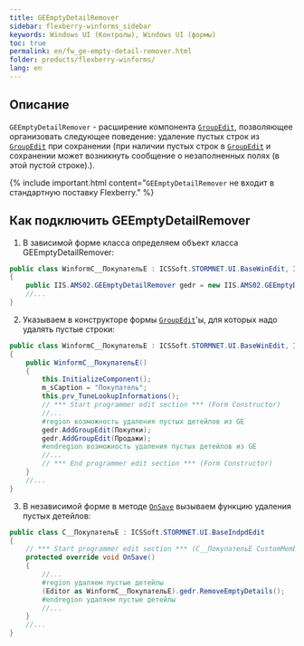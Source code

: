 ```yaml
---
title: GEEmptyDetailRemover
sidebar: flexberry-winforms_sidebar
keywords: Windows UI (Контролы), Windows UI (формы)
toc: true
permalink: en/fw_ge-empty-detail-remover.html
folder: products/flexberry-winforms/
lang: en
---
```


<!-- Данная статья ещё редактируется -->

## Описание
`GEEmptyDetailRemover` - расширение компонента [`GroupEdit`](fw_group-edit.html), позволяющее организовать следующее поведение: удаление пустых строк из [`GroupEdit`](fw_group-edit.html) при сохранении (при наличии пустых строк в [`GroupEdit`](fw_group-edit.html) и сохранении может возникнуть сообщение о незаполненных полях (в этой пустой строке).).


{% include important.html content="`GEEmptyDetailRemover` не входит в стандартную поставку Flexberry." %}


## Как подключить GEEmptyDetailRemover
1) В зависимой форме класса определяем объект класса GEEmptyDetailRemover:

```csharp
public class WinformC__ПокупательE : ICSSoft.STORMNET.UI.BaseWinEdit, IIS.MasterField.DPDIC__ПокупательE
{
	public IIS.AMS02.GEEmptyDetailRemover gedr = new IIS.AMS02.GEEmptyDetailRemover();
	//...
}
```

2) Указываем в конструкторе формы [`GroupEdit`](fw_group-edit.html)'ы, для которых надо удалять пустые строки:

```csharp
public class WinformC__ПокупательE : ICSSoft.STORMNET.UI.BaseWinEdit, IIS.MasterField.DPDIC__ПокупательE
{
	public WinformC__ПокупательE()
	{
		this.InitializeComponent();
		m_sCaption = "Покупатель";
		this.prv_TuneLookupInformations();
		// *** Start programmer edit section *** (Form Constructor)
		//...
		#region возможность удаления пустых детейлов из GE
		gedr.AddGroupEdit(Покупки);
		gedr.AddGroupEdit(Продажи);
		#endregion возможность удаления пустых детейлов из GE
		//...
		// *** End programmer edit section *** (Form Constructor)
	}
	//...
}
```

3) В независимой форме в методе [`OnSave`](fw_form-interaction.html) вызываем функцию удаления пустых детейлов:

```csharp
public class C__ПокупательE : ICSSoft.STORMNET.UI.BaseIndpdEdit
{ 
	// *** Start programmer edit section *** (C__ПокупательE CustomMembers)
	protected override void OnSave()
	{
		//...
		#region удаляем пустые детейлы
		(Editor as WinformC__ПокупательE).gedr.RemoveEmptyDetails();
		#endregion удаляем пустые детейлы
		//...
	}
	//...
}
```